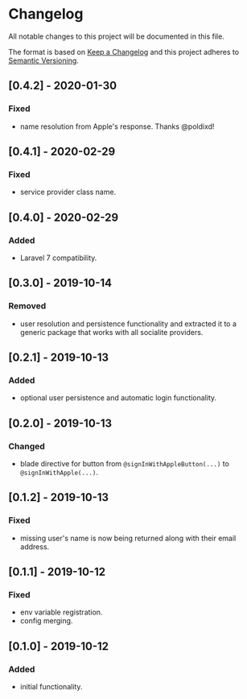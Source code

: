# Changelog
All notable changes to this project will be documented in this file.

The format is based on [Keep a Changelog](http://keepachangelog.com/en/1.0.0/)
and this project adheres to [Semantic Versioning](http://semver.org/spec/v2.0.0.html).

## [0.4.2] - 2020-01-30
### Fixed
- name resolution from Apple's response. Thanks @poldixd!

## [0.4.1] - 2020-02-29
### Fixed
- service provider class name.

## [0.4.0] - 2020-02-29
### Added
- Laravel 7 compatibility.

## [0.3.0] - 2019-10-14
### Removed
- user resolution and persistence functionality and extracted it to a generic
    package that works with all socialite providers.

## [0.2.1] - 2019-10-13
### Added
- optional user persistence and automatic login functionality.

## [0.2.0] - 2019-10-13
### Changed
- blade directive for button from `@signInWithAppleButton(...)` to `@signInWithApple(...)`.

## [0.1.2] - 2019-10-13
### Fixed
- missing user's name is now being returned along with their email address.

## [0.1.1] - 2019-10-12
### Fixed
- env variable registration.
- config merging.

## [0.1.0] - 2019-10-12
### Added
- initial functionality.
